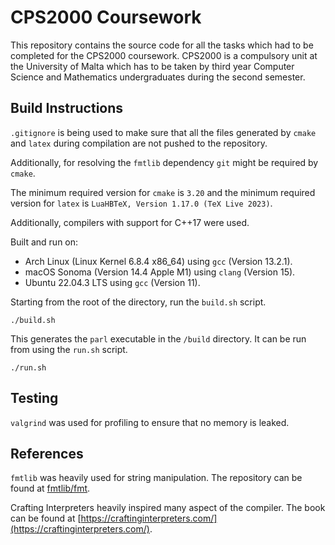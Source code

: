 # CPS2000 Coursework

This repository contains the source code for all the tasks which
had to be completed for the CPS2000 coursework. CPS2000 is a
compulsory unit at the University of Malta which has to be taken
by third year Computer Science and Mathematics undergraduates
during the second semester.

## Build Instructions

`.gitignore` is being used to make sure that all the files
generated by `cmake` and `latex` during compilation are not
pushed to the repository.

Additionally, for resolving the `fmtlib` dependency `git` might
be required by `cmake`.

The minimum required version for `cmake` is `3.20` and the
minimum required version for `latex` is `LuaHBTeX, Version
1.17.0 (TeX Live 2023)`.

Additionally, compilers with support for C++17 were used.

Built and run on:

- Arch Linux (Linux Kernel 6.8.4 x86\_64) using `gcc` (Version
13.2.1).
- macOS Sonoma (Version 14.4 Apple M1) using `clang` (Version
15).
- Ubuntu 22.04.3 LTS using `gcc` (Version 11).

Starting from the root of the directory, run the `build.sh`
script.

```
./build.sh
```

This generates the `parl` executable in the `/build` directory.
It can be run from using the `run.sh` script.

```
./run.sh
```

## Testing

`valgrind` was used for profiling to ensure that no
memory is leaked.

## References

`fmtlib` was heavily used for string manipulation. The
repository can be found at
[fmtlib/fmt](https://github.com/fmtlib/fmt).

Crafting Interpreters heavily inspired many aspect of the
compiler. The book can be found at
[https://craftinginterpreters.com/](https://craftinginterpreters.com/).
